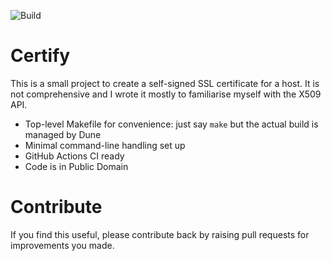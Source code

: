 

![Build](https://github.com/lindig/certify/workflows/CI/badge.svg)

# Certify

This is a small project to create a self-signed SSL certificate for a
host. It is not comprehensive and I wrote it mostly to familiarise
myself with the X509 API.

* Top-level Makefile for convenience: just say `make` but the actual
  build is managed by Dune
* Minimal command-line handling set up
* GitHub Actions CI ready
* Code is in Public Domain

# Contribute

If you find this useful, please contribute back by raising pull
requests for improvements you made.

[Travis]: https://www.travis-ci.org/
[OCaml]:  https://www.ocaml.org/
